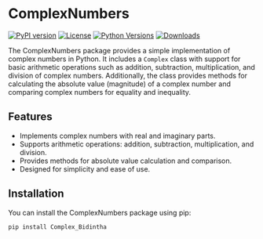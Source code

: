 # ComplexNumbers

[![PyPI version](https://img.shields.io/pypi/v/Complex_Bidintha.svg)](https://pypi.org/project/Complex_Bidintha/)
[![License](https://img.shields.io/pypi/l/Complex_Bidintha.svg)](https://opensource.org/licenses/MIT)
[![Python Versions](https://img.shields.io/pypi/pyversions/Complex_Bidintha.svg)](https://pypi.org/project/Complex_Bidintha/)
[![Downloads](https://pepy.tech/badge/complex-bidintha)](https://pepy.tech/project/complex-bidintha)

The ComplexNumbers package provides a simple implementation of complex numbers in Python. It includes a `Complex` class with support for basic arithmetic operations such as addition, subtraction, multiplication, and division of complex numbers. Additionally, the class provides methods for calculating the absolute value (magnitude) of a complex number and comparing complex numbers for equality and inequality.

## Features

- Implements complex numbers with real and imaginary parts.
- Supports arithmetic operations: addition, subtraction, multiplication, and division.
- Provides methods for absolute value calculation and comparison.
- Designed for simplicity and ease of use.

## Installation

You can install the ComplexNumbers package using pip:

```bash
pip install Complex_Bidintha
